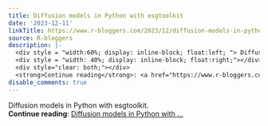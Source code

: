 ```yaml
---
title: Diffusion models in Python with esgtoolkit
date: '2023-12-11'
linkTitle: https://www.r-bloggers.com/2023/12/diffusion-models-in-python-with-esgtoolkit/
source: R-bloggers
description: |-
  <div style = "width:60%; display: inline-block; float:left; "> Diffusion models in Python with esgtoolkit.</div>
  <div style = "width: 40%; display: inline-block; float:right;"></div>
  <div style="clear: both;"></div>
  <strong>Continue reading</strong>: <a href="https://www.r-bloggers.com/2023/12/diffusion-models-in-python-with-esgtoolkit/">Diffusion models in Python with ...
disable_comments: true
---
```

<div style = "width:60%; display: inline-block; float:left; "> Diffusion models in Python with esgtoolkit.</div>
<div style = "width: 40%; display: inline-block; float:right;"></div>
<div style="clear: both;"></div>
<strong>Continue reading</strong>: <a href="https://www.r-bloggers.com/2023/12/diffusion-models-in-python-with-esgtoolkit/">Diffusion models in Python with ...